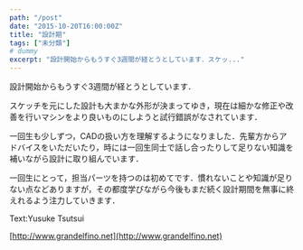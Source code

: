 ```yaml
---
path: "/post"
date: "2015-10-20T16:00:00Z"
title: "設計期"
tags: ["未分類"]
# dummy
excerpt: "設計開始からもうすぐ3週間が経とうとしています．スケッ..."
---
```




[](20-1.jpg)

設計開始からもうすぐ3週間が経とうとしています．

スケッチを元にした設計も大まかな外形が決まってゆき，現在は細かな修正や改善を行いマシンをより良いものにしようと試行錯誤がなされています．

一回生も少しずつ，CADの扱い方を理解するようになりました．先輩方からアドバイスをいただいたり，時には一回生同士で話し合ったりして足りない知識を補いながら設計に取り組んでいます．

一回生にとって，担当パーツを持つのは初めてです．慣れないことや知識が足りない点などありますが，その都度学びながら今後もまだ続く設計期間を無事に終えれるよう注力していきます．

Text:Yusuke Tsutsui

[http://www.grandelfino.net](http://www.grandelfino.net)

